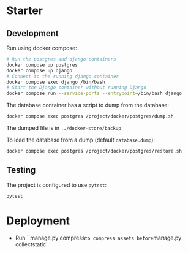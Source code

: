 # Starter

## Development

Run using docker compose:

```bash
# Run the postgres and django containers
docker compose up postgres
docker compose up django
# Connect to the running django container
docker compose exec django /bin/bash
# Start the Django container without running Django
docker compose run --service-ports --entrypoint=/bin/bash django
```

The database container has a script to dump from the database:

```bash
docker compose exec postgres /project/docker/postgres/dump.sh
```

The dumped file is in `../docker-store/backup`

To load the database from a dump (default `database.dump`):

```bash
docker compose exec postgres /project/docker/postgres/restore.sh
```

Testing
-------

The project is configured to use `pytest`:

```bash
pytest
```


Deployment
==========

* Run ``manage.py compress` to compress assets before `manage.py collectstatic`
